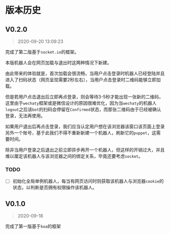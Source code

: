 # 版本历史

## V0.2.0
> 2020-09-20 13:09:23

完成了第二版基于`socket.io`的框架。

本版机器人会在网页加载与退出时这两种情况下新建。

由此带来的体验就是，首次加载会很流畅，当用户点击登录时机器人已经登陆并且进入了扫码状态（网页呈现需要2秒左右），当用户点击登录时二维码能够立即加载。

但是若用户点击退出后立即再点登录，则会等待3-5秒才能出现一张新的二维码，这里由于`wechaty`框架或是微信设计的原因很难优化，因为当`wechaty`的机器人`logout`之后该`bot`的扫码会停留在`Confirmed`状态，而那张二维码由于已经被确认登录，无法再使用。

如果用户退出后再点击登录，我们应当认定用户想在该浏览器该窗口该页面上登录另外一个账号，基于此我们不得不重新新建一个机器人，刷新它的`puppet`，这需要时间。

除非当用户登录之后退出之前立即异步再开一个机器人，但这样的开销过大，并且难以厘定该机器人与该浏览器之间的绑定关系，毕竟还要考虑`socket`。

### TODO
- [ ] 初始化全局单例机器人，每当有网页访问时则获取该机器人与浏览器`cookie`的状态，以判断是否拥有权限操作该机器人。 


## V0.1.0
> 2020-09-18

完成了第一版基于`koa`的框架
